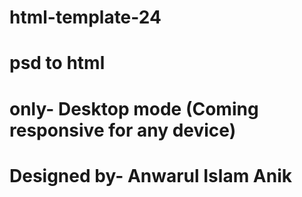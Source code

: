 # html-template-24
# psd to html
# only- Desktop mode (Coming responsive for any device)
# Designed by- Anwarul Islam Anik
